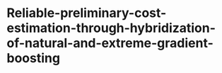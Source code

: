 # Reliable-preliminary-cost-estimation-through-hybridization-of-natural-and-extreme-gradient-boosting